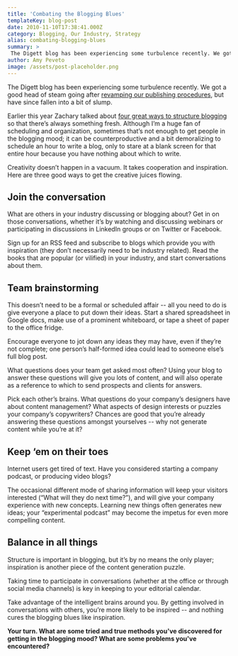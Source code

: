 ```yaml
---
title: 'Combating the Blogging Blues'
templateKey: blog-post
date: 2010-11-10T17:38:41.000Z
category: Blogging, Our Industry, Strategy
alias: combating-blogging-blues
summary: > 
 The Digett blog has been experiencing some turbulence recently. We got a good head of steam going after revamping our publishing procedures, but have since fallen into a bit of slump.
author: Amy Peveto
image: /assets/post-placeholder.png
---
```


The Digett blog has been experiencing some turbulence recently. We got a good head of steam going after [revamping our publishing procedures](/insights/good-bad-and-unknown-blogging), but have since fallen into a bit of slump.

Earlier this year Zachary talked about [four great ways to structure blogging](/insights/four-ways-fix-sub-par-publishing) so that there’s always something fresh. Although I’m a huge fan of scheduling and organization, sometimes that’s not enough to get people in the blogging mood; it can be counterproductive and a bit demoralizing to schedule an hour to write a blog, only to stare at a blank screen for that entire hour because you have nothing about which to write.

Creativity doesn’t happen in a vacuum. It takes cooperation and inspiration. Here are three good ways to get the creative juices flowing.

Join the conversation
---------------------

What are others in your industry discussing or blogging about? Get in on those conversations, whether it’s by watching and discussing webinars or participating in discussions in LinkedIn groups or on Twitter or Facebook.

Sign up for an RSS feed and subscribe to blogs which provide you with inspiration (they don’t necessarily need to be industry related). Read the books that are popular (or vilified) in your industry, and start conversations about them.

Team brainstorming
------------------

This doesn’t need to be a formal or scheduled affair -- all you need to do is give everyone a place to put down their ideas. Start a shared spreadsheet in Google docs, make use of a prominent whiteboard, or tape a sheet of paper to the office fridge.

Encourage everyone to jot down any ideas they may have, even if they’re not complete; one person’s half-formed idea could lead to someone else’s full blog post.

What questions does your team get asked most often? Using your blog to answer these questions will give you lots of content, and will also operate as a reference to which to send prospects and clients for answers.

Pick each other’s brains. What questions do your company’s designers have about content management? What aspects of design interests or puzzles your company’s copywriters? Chances are good that you’re already answering these questions amongst yourselves -- why not generate content while you’re at it?

Keep ‘em on their toes
----------------------

Internet users get tired of text. Have you considered starting a company podcast, or producing video blogs?

The occasional different mode of sharing information will keep your visitors interested (“What will they do next time?”), and will give your company experience with new concepts. Learning new things often generates new ideas; your “experimental podcast” may become the impetus for even more compelling content.

Balance in all things
---------------------

Structure is important in blogging, but it’s by no means the only player; inspiration is another piece of the content generation puzzle.

Taking time to participate in conversations (whether at the office or through social media channels) is key in keeping to your editorial calendar.

Take advantage of the intelligent brains around you. By getting involved in conversations with others, you’re more likely to be inspired -- and nothing cures the blogging blues like inspiration.

**Your turn. What are some tried and true methods you've discovered for getting in the blogging mood? What are some problems you've encountered?**